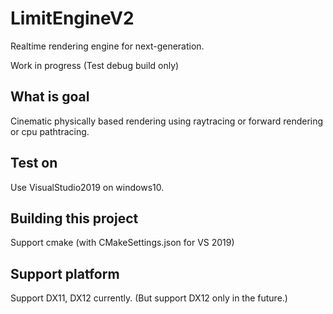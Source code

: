 # LimitEngineV2
Realtime rendering engine for next-generation.

Work in progress (Test debug build only)

## What is goal
Cinematic physically based rendering using raytracing or forward rendering or cpu pathtracing.

## Test on
Use VisualStudio2019 on windows10.

## Building this project
Support cmake (with CMakeSettings.json for VS 2019)

## Support platform
Support DX11, DX12 currently. (But support DX12 only in the future.)
